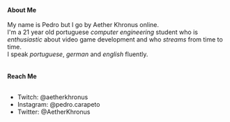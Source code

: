 **About Me** 
<br>
<br>
My name is Pedro but I go by Aether Khronus online. 
<br>
I'm a 21 year old portuguese *computer engineering* student who is *enthusiastic* about video game development and who *streams* from time to time. 
<br>
I speak *portuguese*, *german* and *english* fluently. 
<br> 
<br>
<br>
**Reach Me**
<br>
<br>
- Twitch: @aetherkhronus
- Instagram: @pedro.carapeto
- Twitter: @AetherKhronus


<!---
AetherKhronus/AetherKhronus is a ✨ special ✨ repository because its `README.md` (this file) appears on your GitHub profile.
You can click the Preview link to take a look at your changes.
--->
